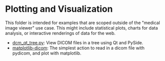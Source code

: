 # Plotting and Visualization

This folder is intended for examples that are scoped outside of the "medical image viewer" use case. This might include statistical plots, charts for data analysis, or interactive renderings of data for the web.

 - [dcm_qt_tree.py](dcm_qt_tree.py): View DICOM files in a tree using Qt and PySide.
 - [matplotlib-dicom](matplotlib-dicom): The simplest action to read in a dicom file with pydicom, and plot with matplotlib.


